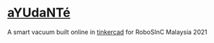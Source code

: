 # [aYUdaNTé](https://www.tinkercad.com/things/9JCeAIEu0vn)
A smart vacuum built online in [tinkercad](https://www.tinkercad.com) for RoboSInC Malaysia 2021
